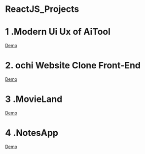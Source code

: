 # ReactJS_Projects
# 1 .Modern Ui Ux of AiTool
<a href="https://modern-ui-ux-of-aitool.vercel.app/">Demo</a>
# 2. ochi Website Clone Front-End 
<a href="https://ochi-clone-using-react.vercel.app/">Demo</a>
# 3 .MovieLand
<a href="https://movie-land-five-khaki.vercel.app/">Demo</a>
# 4 .NotesApp
<a href="https://note-maker-app.vercel.app/">Demo</a>
